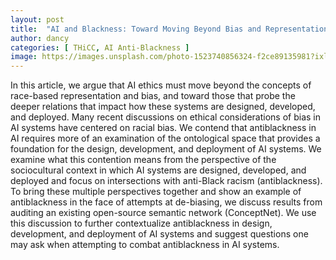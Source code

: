 ```yaml
---
layout: post
title:  "AI and Blackness: Toward Moving Beyond Bias and Representation"
author: dancy
categories: [ THiCC, AI Anti-Blackness ]
image: https://images.unsplash.com/photo-1523740856324-f2ce89135981?ixlib=rb-1.2.1&auto=format&fit=crop&w=798&q=80
---
```

In this article, we argue that AI ethics must move beyond the concepts of race-based representation and bias, and toward those that probe the deeper relations that impact how these systems are designed, developed, and deployed. Many recent discussions on ethical considerations of bias in AI systems have centered on racial bias. We contend that antiblackness in AI requires more of an examination of the ontological space that provides a foundation for the design, development, and deployment of AI systems. We examine what this contention means from the perspective of the sociocultural context in which AI systems are designed, developed, and deployed and focus on intersections with anti-Black racism (antiblackness). To bring these multiple perspectives together and show an example of antiblackness in the face of attempts at de-biasing, we discuss results from auditing an existing open-source semantic network (ConceptNet). We use this discussion to further contextualize antiblackness in design, development, and deployment of AI systems and suggest questions one may ask when attempting to combat antiblackness in AI systems.

[publication-link]: https://ieeexplore.ieee.org/document/9606203